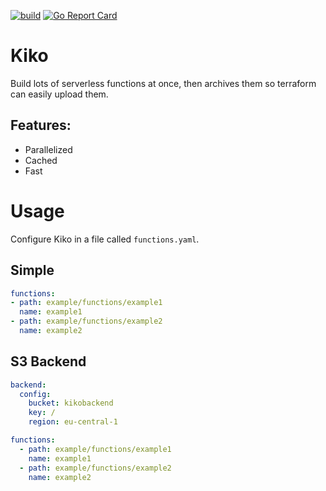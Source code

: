 [![build](https://github.com/Mathisco-01/Kiko/actions/workflows/build.yaml/badge.svg)](https://github.com/Mathisco-01/Kiko/actions)
[![Go Report Card](https://goreportcard.com/badge/Mathisco-01/Kiko)](https://goreportcard.com/report/Mathisco-01/Kiko)

[comment]: <[![GoDoc](https://godoc.org/github.com/Mathisco-01/Kiko?status.svg)](https://godoc.org/github.com/Mathisco-01/Kiko)>


# Kiko
Build lots of serverless functions at once, then archives them so terraform can easily upload them.

## Features:
- Parallelized
- Cached
- Fast

# Usage
Configure Kiko in a file called `functions.yaml`.
## Simple
```yaml
functions:
- path: example/functions/example1
  name: example1
- path: example/functions/example2
  name: example2
  ```
## S3 Backend
```yaml
backend:
  config:
    bucket: kikobackend
    key: /
    region: eu-central-1

functions:
  - path: example/functions/example1
    name: example1
  - path: example/functions/example2
    name: example2
```